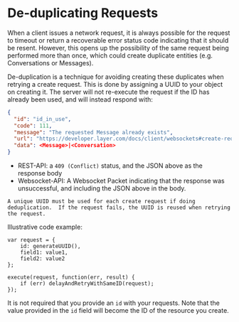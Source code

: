 # De-duplicating Requests

When a client issues a network request, it is always possible for the request to timeout or return a recoverable error status code indicating that it should be resent. However, this opens up the possibility of the same request being performed more than once, which could create duplicate entities (e.g. Conversations or Messages).

De-duplication is a technique for avoiding creating these duplicates when retrying a create request.  This is done by assigning a UUID to your object on creating it.  The server will not re-execute the request if the ID has already been used, and will instead respond with:

```json
{
  "id": "id_in_use",
  "code": 111,
  "message": "The requested Message already exists",
  "url": "https://developer.layer.com/docs/client/websockets#create-requests",
  "data": <Message>|<Conversation>
}
```

* REST-API: a `409 (Conflict)` status, and the JSON above as the response body
* Websocket-API: A Websocket Packet indicating that the response was unsuccessful, and including the JSON above in the body.

```emphasis
A unique UUID must be used for each create request if doing deduplication.  If the request fails, the UUID is reused when retrying the request.
```

Illustrative code example:
```text
var request = {
    id: generateUUID(),
    field1: value1,
    field2: value2
};

execute(request, function(err, result) {
    if (err) delayAndRetryWithSameID(request);
});
```

It is not required that you provide an `id` with your requests.  Note that the value provided in the `id` field will become the ID of the resource you create.
